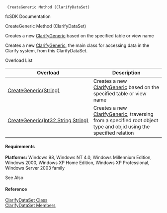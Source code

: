 ﻿     CreateGeneric Method (ClarifyDataSet)                                                   

fcSDK Documentation

CreateGeneric Method (ClarifyDataSet)

Creates a new [ClarifyGeneric](fcSDK~FChoice.Foundation.Clarify.ClarifyGeneric.md) based on the specified table or view name

Creates a new [ClarifyGeneric](fcSDK~FChoice.Foundation.Clarify.ClarifyGeneric.md), the main class for accessing data in the Clarify system, from this ClarifyDataSet.

Overload List

| Overload | Description |
| --- | --- |
| [CreateGeneric(String)](fcSDK~FChoice.Foundation.Clarify.ClarifyDataSet~CreateGeneric(String).md) | Creates a new [ClarifyGeneric](fcSDK~FChoice.Foundation.Clarify.ClarifyGeneric.md) based on the specified table or view name   |
| [CreateGeneric(Int32,String,String)](fcSDK~FChoice.Foundation.Clarify.ClarifyDataSet~CreateGeneric(Int32,String,String).md) | Creates a new [ClarifyGeneric](fcSDK~FChoice.Foundation.Clarify.ClarifyGeneric.md), traversing from a specified root object type and objid using the specified relation   |

#### Requirements

**Platforms:** Windows 98, Windows NT 4.0, Windows Millennium Edition, Windows 2000, Windows XP Home Edition, Windows XP Professional, Windows Server 2003 family

See Also

#### Reference

[ClarifyDataSet Class](fcSDK~FChoice.Foundation.Clarify.ClarifyDataSet.md)  
[ClarifyDataSet Members](fcSDK~FChoice.Foundation.Clarify.ClarifyDataSet_members.md)